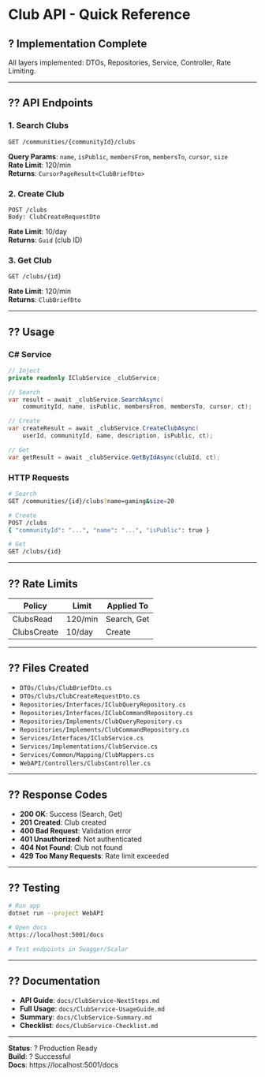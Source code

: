 # Club API - Quick Reference

## ? Implementation Complete

All layers implemented: DTOs, Repositories, Service, Controller, Rate Limiting.

---

## ?? API Endpoints

### 1. Search Clubs
```
GET /communities/{communityId}/clubs
```
**Query Params**: `name`, `isPublic`, `membersFrom`, `membersTo`, `cursor`, `size`  
**Rate Limit**: 120/min  
**Returns**: `CursorPageResult<ClubBriefDto>`

### 2. Create Club
```
POST /clubs
Body: ClubCreateRequestDto
```
**Rate Limit**: 10/day  
**Returns**: `Guid` (club ID)

### 3. Get Club
```
GET /clubs/{id}
```
**Rate Limit**: 120/min  
**Returns**: `ClubBriefDto`

---

## ?? Usage

### C# Service
```csharp
// Inject
private readonly IClubService _clubService;

// Search
var result = await _clubService.SearchAsync(
    communityId, name, isPublic, membersFrom, membersTo, cursor, ct);

// Create
var createResult = await _clubService.CreateClubAsync(
    userId, communityId, name, description, isPublic, ct);

// Get
var getResult = await _clubService.GetByIdAsync(clubId, ct);
```

### HTTP Requests
```bash
# Search
GET /communities/{id}/clubs?name=gaming&size=20

# Create
POST /clubs
{ "communityId": "...", "name": "...", "isPublic": true }

# Get
GET /clubs/{id}
```

---

## ?? Rate Limits

| Policy | Limit | Applied To |
|--------|-------|------------|
| ClubsRead | 120/min | Search, Get |
| ClubsCreate | 10/day | Create |

---

## ?? Files Created

- `DTOs/Clubs/ClubBriefDto.cs`
- `DTOs/Clubs/ClubCreateRequestDto.cs`
- `Repositories/Interfaces/IClubQueryRepository.cs`
- `Repositories/Interfaces/IClubCommandRepository.cs`
- `Repositories/Implements/ClubQueryRepository.cs`
- `Repositories/Implements/ClubCommandRepository.cs`
- `Services/Interfaces/IClubService.cs`
- `Services/Implementations/ClubService.cs`
- `Services/Common/Mapping/ClubMappers.cs`
- `WebAPI/Controllers/ClubsController.cs`

---

## ?? Response Codes

- **200 OK**: Success (Search, Get)
- **201 Created**: Club created
- **400 Bad Request**: Validation error
- **401 Unauthorized**: Not authenticated
- **404 Not Found**: Club not found
- **429 Too Many Requests**: Rate limit exceeded

---

## ?? Testing

```bash
# Run app
dotnet run --project WebAPI

# Open docs
https://localhost:5001/docs

# Test endpoints in Swagger/Scalar
```

---

## ?? Documentation

- **API Guide**: `docs/ClubService-NextSteps.md`
- **Full Usage**: `docs/ClubService-UsageGuide.md`
- **Summary**: `docs/ClubService-Summary.md`
- **Checklist**: `docs/ClubService-Checklist.md`

---

**Status**: ? Production Ready  
**Build**: ? Successful  
**Docs**: https://localhost:5001/docs
